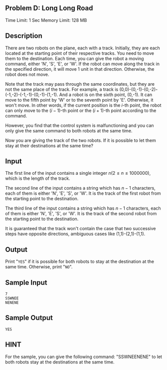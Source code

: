 ## Problem D: Long Long Road

Time Limit: 1 Sec Memory Limit: 128 MB

## Description

There are two robots on the plane, each with a track. Initially, they are each located at the starting point of their respective tracks. You need to move them to the destination. Each time, you can give the robot a moving command, either 'N', 'S', 'E', or 'W'. If the robot can move along the track in the specified direction, it will move 1 unit in that direction. Otherwise, the robot does not move.

Note that the track may pass through the same coordinates, but they are not the same place of the track. For example, a track is (0,0)-(0,-1)-(0,-2)-(-1,-2)-(-1,-1)-(0,-1)-(1,-1). And a robot is on the sixth point, (0,-1). It can move to the fifth point by 'W' or to the seventh point by 'E'. Otherwise, it won't move. In other words, if the current position is the $i$-th point, the robot can only move to the $(i−1)$-th point or the $(i+1)$-th point according to the command.

However, you find that the control system is malfunctioning and you can only give the same command to both robots at the same time.

Now you are giving the track of the two robots. If it is possible to let them stay at their destinations at the same time?

## Input

The first line of the input contains a single integer $n(2≤n≤1000000)$, which is the length of the track.

The second line of the input contains a string which has $n−1$ characters, each of them is either 'N', 'E', 'S', or 'W'. It is the track of the first robot from the starting point to the destination.

The third line of the input contains a string which has $n−1$ characters, each of them is either 'N', 'E', 'S', or 'W'. It is the track of the second robot from the starting point to the destination.

It is guaranteed that the track won't contain the case that two successive steps have opposite directions,  ambiguous cases like (1,1)-(2,1)-(1,1).

## Output

Print "`YES`" if it is possible for both robots to stay at the destination at the same time. Otherwise, print "`NO`".

## Sample Input

```
7
SSWNEE
NENENE
```

## Sample Output

```
YES
```

## HINT

For the sample, you can give the following command: "SSWNEENENE" to let both robots stay at the destinations at the same time.